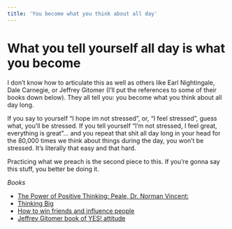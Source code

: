 ```yaml
---
title: 'You become what you think about all day'
---
```


# What you tell yourself all day is what you become
I don’t know how to articulate this as well as others like Earl Nightingale, Dale Carnegie, or Jeffrey Gitomer (I’ll put the references to some of their books down below). They all tell you: you become what you think about all day long. 

If you say to yourself “I hope im not stressed”, or, “I feel stressed”,  guess what, you’ll be stressed. If you tell yourself “I’m not stressed, I feel great, everything is great”… and you repeat that shit all day long in your head for the 80,000 times we think about things during the day, you won’t be stressed. It’s literally that easy and that hard. 

Practicing what we preach is the second piece to this. If you’re gonna say this stuff, you better be doing it. 

*Books*

* [The Power of Positive Thinking: Peale, Dr. Norman Vincent:](https://www.amazon.com/Power-Positive-Thinking-Norman-Vincent/dp/0743234804)
* [Thinking Big](https://www.amazon.com/Magic-Thinking-Big-David-Schwartz/dp/0671646788)
* [How to win friends and influence people](https://www.amazon.com/How-Win-Friends-Influence-People/dp/0671027034)
* [Jeffrey Gitomer book of YES! attitude](https://www.amazon.com/Jeffrey-Gitomers-Little-Gold-Attitude/dp/0999255509)
